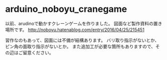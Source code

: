 # arduino_noboyu_cranegame

以前、arudinoで動かすクレーンゲームを作りました。
図面など製作資料の置き場所です。
http://noboyu.hatenablog.com/entry/2016/04/25/215451

習作なのもあって、図面には不備が結構あります。
バリ取り指示がないとか、ピン角の面取り指示がないとか。
また追加工が必要な箇所もありますので、その辺はご留意ください。
